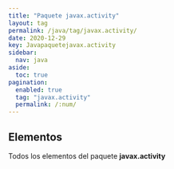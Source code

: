 ```yaml
---
title: "Paquete javax.activity"
layout: tag
permalink: /java/tag/javax.activity/
date: 2020-12-29
key: Javapaquetejavax.activity
sidebar: 
  nav: java
aside: 
  toc: true
pagination: 
  enabled: true
  tag: "javax.activity"
  permalink: /:num/
---
```


<h2>Elementos</h2>
Todos los elementos del paquete <strong>javax.activity</strong>
